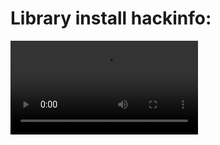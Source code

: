 # Library install hackinfo:
![hackinfo_Library](https://im4.ezgif.com/tmp/ezgif-4-950ec0ae0729.mp4)
